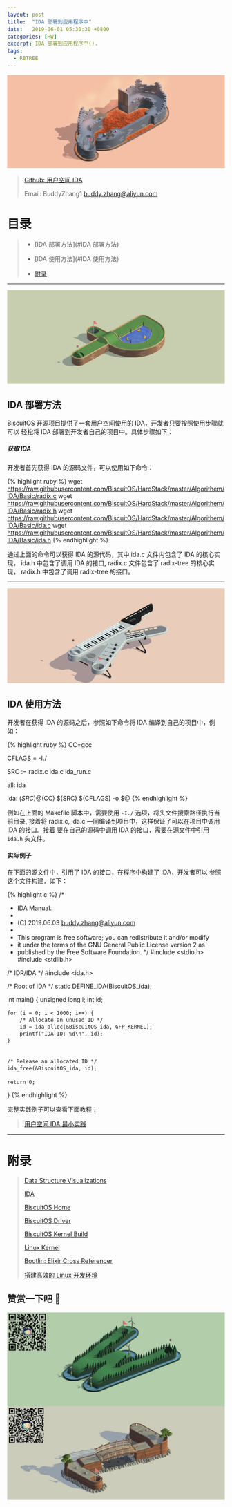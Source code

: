 ```yaml
---
layout: post
title:  "IDA 部署到应用程序中"
date:   2019-06-01 05:30:30 +0800
categories: [HW]
excerpt: IDA 部署到应用程序中().
tags:
  - RBTREE
---
```


![DTS](/assets/PDB/BiscuitOS/kernel/IND00000Q.jpg)

> [Github: 用户空间 IDA](https://github.com/BiscuitOS/HardStack/tree/master/Algorithem/IDA/Basic)
>
> Email: BuddyZhang1 <buddy.zhang@aliyun.com>

# 目录

> - [IDA 部署方法](#IDA 部署方法)
>
> - [IDA 使用方法](#IDA 使用方法)
>
> - [附录](#附录)

-----------------------------------

<span id="IDA 部署方法"></span>

![](/assets/PDB/BiscuitOS/kernel/IND00000P.jpg)

## IDA 部署方法

BiscuitOS 开源项目提供了一套用户空间使用的 IDA，开发者只要按照使用步骤就可以
轻松将 IDA 部署到开发者自己的项目中。具体步骤如下：

##### 获取 IDA

开发者首先获得 IDA 的源码文件，可以使用如下命令：

{% highlight ruby %}
wget https://raw.githubusercontent.com/BiscuitOS/HardStack/master/Algorithem/IDA/Basic/radix.c
wget https://raw.githubusercontent.com/BiscuitOS/HardStack/master/Algorithem/IDA/Basic/radix.h
wget https://raw.githubusercontent.com/BiscuitOS/HardStack/master/Algorithem/IDA/Basic/ida.c
wget https://raw.githubusercontent.com/BiscuitOS/HardStack/master/Algorithem/IDA/Basic/ida.h
{% endhighlight %}

通过上面的命令可以获得 IDA 的源代码，其中 ida.c 文件内包含了 IDA 的核心实现，
ida.h 中包含了调用 IDA 的接口, radix.c 文件包含了 radix-tree 的核心实现，
radix.h 中包含了调用 radix-tree 的接口。

------------------------------

<span id="IDA 使用方法"></span>

![](/assets/PDB/BiscuitOS/kernel/IND00000K.jpg)

## IDA 使用方法

开发者在获得 IDA 的源码之后，参照如下命令将 IDA 编译到自己的项目中，例如：

{% highlight ruby %}
CC=gcc

CFLAGS = -I./

SRC := radix.c ida.c ida_run.c

all: ida

ida: $(SRC)
	@$(CC) $(SRC) $(CFLAGS) -o $@
{% endhighlight %}

例如在上面的 Makefile 脚本中，需要使用 `-I./` 选项，将头文件搜索路径执行当前目录,
接着将 radix.c, ida.c 一同编译到项目中，这样保证了可以在项目中调用 IDA 的接口。接着
要在自己的源码中调用 IDA 的接口，需要在源文件中引用 `ida.h` 头文件。

#### 实际例子

在下面的源文件中，引用了 IDA 的接口，在程序中构建了 IDA，开发者可以
参照这个文件构建，如下：

{% highlight c %}
/*
 * IDA Manual.
 *
 * (C) 2019.06.03 <buddy.zhang@aliyun.com>
 *
 * This program is free software; you can redistribute it and/or modify
 * it under the terms of the GNU General Public License version 2 as
 * published by the Free Software Foundation.
 */
#include <stdio.h>
#include <stdlib.h>

/* IDR/IDA */
#include <ida.h>

/* Root of IDA */
static DEFINE_IDA(BiscuitOS_ida);

int main()
{
	unsigned long i;
	int id;

	for (i = 0; i < 1000; i++) {
		/* Allocate an unused ID */
		id = ida_alloc(&BiscuitOS_ida, GFP_KERNEL);
		printf("IDA-ID: %d\n", id);
	}


	/* Release an allocated ID */
	ida_free(&BiscuitOS_ida, id);

	return 0;
}
{% endhighlight %}

完整实践例子可以查看下面教程：

> [用户空间 IDA 最小实践](/blog/IDA/#IDA%20%E5%9C%A8%E5%BA%94%E7%94%A8%E7%A8%8B%E5%BA%8F%E4%B8%AD%E6%9C%80%E5%B0%8F%E5%AE%9E%E8%B7%B5)

-----------------------------------------------

# <span id="附录">附录</span>

> [Data Structure Visualizations](https://www.cs.usfca.edu/~galles/visualization/Algorithms.html)
>
> [IDA](/blog/IDA/)
>
> [BiscuitOS Home](https://biscuitos.github.io/)
>
> [BiscuitOS Driver](/blog/BiscuitOS_Catalogue/)
>
> [BiscuitOS Kernel Build](/blog/Kernel_Build/)
>
> [Linux Kernel](https://www.kernel.org/)
>
> [Bootlin: Elixir Cross Referencer](https://elixir.bootlin.com/linux/latest/source)
>
> [搭建高效的 Linux 开发环境](/blog/Linux-debug-tools/)

## 赞赏一下吧 🙂

![MMU](/assets/PDB/BiscuitOS/kernel/HAB000036.jpg)
